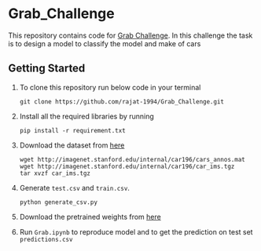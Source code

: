 # Grab_Challenge

<a>This repository contains code for [Grab Challenge](https://www.aiforsea.com/). In this challenge the task is to design a model to classify the model and make of cars</a>

## Getting Started

1. To clone this repository run below code in your terminal

      ```
      git clone https://github.com/rajat-1994/Grab_Challenge.git
      ```

2. Install all the required libraries by running

      ```
      pip install -r requirement.txt
      ```

3. Download the dataset from [here](https://ai.stanford.edu/~jkrause/cars/car_dataset.html)

      ```
      wget http://imagenet.stanford.edu/internal/car196/cars_annos.mat
      wget http://imagenet.stanford.edu/internal/car196/car_ims.tgz
      tar xvzf car_ims.tgz
      ```
4. Generate `test.csv` and `train.csv`.
      ```
      python generate_csv.py
      ```
5. Download the pretrained weights from [here](https://drive.google.com/file/d/1qwT_rcfijlFv5GxlIejENFh6qOzsdsY8/view?usp=sharing)

6. Run `Grab.ipynb` to reproduce model and to get the prediction on test set `predictions.csv`
